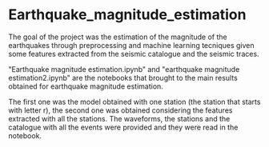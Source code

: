 # Earthquake_magnitude_estimation

The goal of the project was the estimation of the magnitude of the earthquakes through preprocessing and machine learning tecniques given some features extracted from the seismic catalogue and the seismic traces. 

"Earthquake magnitude estimation.ipynb" and "earthquake magnitude estimation2.ipynb" are the notebooks 
that brought to the main results obtained for earthquake magnitude estimation. 

The first one was the model obtained with one station (the station that starts with letter r),
the second one was obtained considering the features extracted with all the stations.
The waveforms, the stations and the catalogue with all the events were provided and they were read in the notebook.
